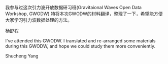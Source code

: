 我参与过这次引力波开放数据研习班(Gravitaional Waves Open Data Workshop, GWODW)
特将本次GWODW的材料翻译，整理了一下，希望能方便大家学习引力波数据处理的方法。

杨舒程

I've attended this GWODW.
I translated and re-arranged some materials during this GWODW,  and hope we could study them more conveniently.

Shucheng Yang